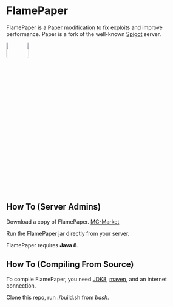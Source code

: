 FlamePaper
===========

FlamePaper is a [Paper](https://github.com/PaperMC/Paper/tree/ver/1.8.8) modification to fix exploits and improve performance. Paper is a fork of the well-known [Spigot](https://hub.spigotmc.org/stash/projects/SPIGOT) server.

<a href="https://discord.gg/gF36AT3"><img src="https://discord.com/assets/4ff060e44afc171e9622fbe589c2c09e.png" width=10% height=10%><img/><a/> <a href="https://www.mc-market.org/resources/13492/"><img src="https://proxy.mc-market.org/f0963f3d310512095d2a3dd334c6e6695a319527?url=https%3A%2F%2Fcdn.discordapp.com%2Fattachments%2F495649701547343874%2F495649794006581259%2Fnew_logo.png" width=10% height=10%><img/><a/>

How To (Server Admins)
------
Download a copy of FlamePaper. [MC-Market](https://www.mc-market.org/resources/19660/)

Run the FlamePaper jar directly from your server.

FlamePaper requires **Java 8**.

How To (Compiling From Source)
------
To compile FlamePaper, you need [JDK8](https://adoptopenjdk.net/releases.html), [maven](https://maven.apache.org/download.cgi), and an internet connection.

Clone this repo, run ./build.sh from *bash*.
